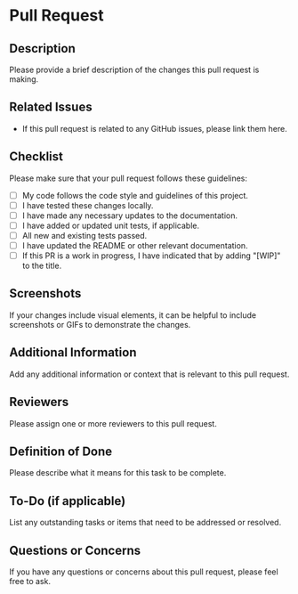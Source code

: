 # Pull Request

## Description
Please provide a brief description of the changes this pull request is making.

## Related Issues
- If this pull request is related to any GitHub issues, please link them here.

## Checklist
Please make sure that your pull request follows these guidelines:

- [ ] My code follows the code style and guidelines of this project.
- [ ] I have tested these changes locally.
- [ ] I have made any necessary updates to the documentation.
- [ ] I have added or updated unit tests, if applicable.
- [ ] All new and existing tests passed.
- [ ] I have updated the README or other relevant documentation.
- [ ] If this PR is a work in progress, I have indicated that by adding "[WIP]" to the title.

## Screenshots
If your changes include visual elements, it can be helpful to include screenshots or GIFs to demonstrate the changes.

## Additional Information
Add any additional information or context that is relevant to this pull request.

## Reviewers
Please assign one or more reviewers to this pull request.

## Definition of Done
Please describe what it means for this task to be complete.

## To-Do (if applicable)
List any outstanding tasks or items that need to be addressed or resolved.

## Questions or Concerns
If you have any questions or concerns about this pull request, please feel free to ask.

